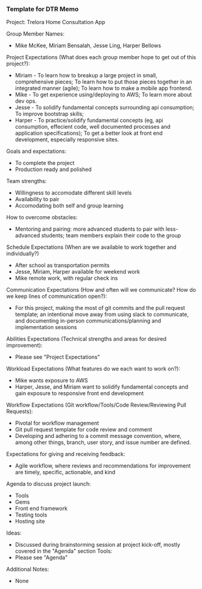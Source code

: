 ### Template for DTR Memo
Project: Trelora Home Consultation App

Group Member Names: 

- Mike McKee, Miriam Bensalah, Jesse Ling, Harper Bellows

Project Expectations (What does each group member hope to get out of this project?):

- Miriam - To learn how to breakup a large project in small, comprehensive pieces; To learn how to put those pieces together in an integrated manner (agile); To learn how to make a mobile app frontend.
- Mike - To get experience using/deploying to AWS; To learn more about dev ops.
- Jesse - To solidify fundamental concepts surrounding api consumption; To improve bootstrap skills;
- Harper - To practice/solidify fundamental concepts (eg, api consumption, effecient code, well documented processes and application specifications); To get a better look at front end development, especially responsive sites.

Goals and expectations:
- To complete the project
- Production ready and polished
    
Team strengths:
- Willingness to accomodate different skill levels
- Availability to pair
- Accomodating both self and group learning

How to overcome obstacles:
- Mentoring and pairing: more advanced students to pair with less-advanced students; team members explain their code to the group

Schedule Expectations (When are we available to work together and individually?)
- After school as transportation permits
- Jesse, Miriam, Harper available for weekend work
- Mike remote work, with regular check ins

Communication Expectations (How and often will we communicate? How do we keep lines of communication open?):
- For this project, making the most of git commits and the pull request template; an intentional move away from using slack to communicate, and documenting in-person communications/planning and implementation sessions

Abilities Expectations (Technical strengths and areas for desired improvement):
- Please see "Project Expectations"

Workload Expectations (What features do we each want to work on?):
- Mike wants exposure to AWS
- Harper, Jesse, and Miriam want to solidify fundamental concepts and gain exposure to responsive front end development

Workflow Expectations (Git workflow/Tools/Code Review/Reviewing Pull Requests): 
- Pivotal for workflow management
- Git pull request template for code review and comment
- Developing and adhering to a commit message convention, where, among other things, branch, user story, and issue number are defined.

Expectations for giving and receiving feedback:
- Agile workflow, where reviews and recommendations for improvement are timely, specific, actionable, and kind

Agenda to discuss project launch:
- Tools
- Gems
- Front end framework
- Testing tools
- Hosting site

Ideas:
- Discussed during brainstorming session at project kick-off, mostly covered in the "Agenda" section
Tools:
- Please see "Agenda"

Additional Notes:
- None